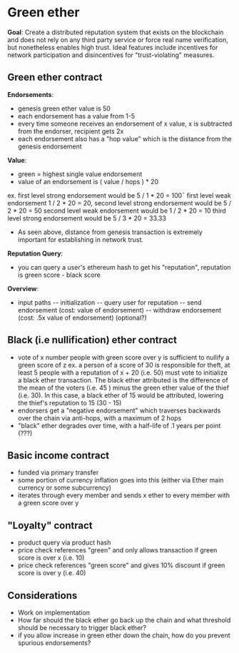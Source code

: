 Green ether
====================

**Goal**: Create a distributed reputation system that exists on the blockchain and does not rely on any third party service or force real name verification, but nonetheless enables high trust. Ideal features include incentives for network participation and disincentives for "trust-violating" measures. 

Green ether contract
---------------------

**Endorsements**:  

  - genesis green ether value is 50
  - each endorsement has a value from 1-5
  - every time someone receives an endorsement of x value, x is subtracted from the endorser, recipient gets 2x  
  - each endorsement also has a "hop value" which is the distance from the genesis endorsement

**Value**:  

  - green = highest single value endorsement 
  - value of an endorsement is  ( value / hops ) * 20  

  ex. first level strong endorsement would be 5 / 1 * 20 = 100¯
	  first level weak endorsement 1 / 2 * 20 = 20,
      second level strong endorsement would be 5 / 2 * 20 = 50
      second level weak endorsement would be 1 / 2 * 20 = 10
      third level strong endorsement would be 5 / 3 * 20 = 33.33

   - As seen above, distance from genesis transaction is extremely important for establishing in network trust. 

**Reputation Query**:  

   - you can query a user's ethereum hash to get his "reputation", reputation is green score - black score  


**Overview**:  

  - input paths
    -- initialization
    -- query user for reputation 
    -- send endorsement (cost: value of endorsement)
    -- withdraw endorsement (cost: .5x value of endorsement) (optional?)


Black (i.e nullification) ether contract
---------------------

   - vote of x number people with green score over y is sufficient to nullify a green score of z 
   ex. a person of a score of 30 is responsible for theft, at least 5 people with a reputation of x + 20 (i.e. 50) must vote to initialize a black ether transaction. The black ether attributed is the difference of the mean of the voters (i.e. 45 ) minus the green ether value of the thief (i.e. 30). In this case, a black ether of 15 would be attributed, lowering the thief's reputation to 15 (30 - 15) 
   - endorsers get a "negative endorsement" which traverses backwards over the chain via anti-hops, with a maximum of 2 hops
   - "black" ether  degrades over time, with a half-life of .1 years per point (???)

Basic income contract
---------------------

  - funded via primary transfer
  - some portion of currency inflation goes into this (either via Ether main currency or some subcurrency)
  - iterates through every member and sends x ether to every member with a green score over y

"Loyalty" contract
---------------------

  - product query via product hash 
  - price check references "green" and only allows transaction if green score is over x (i.e. 10)
  - price check references "green score" and gives 10% discount if green score is over y (i.e. 40)


Considerations
---------------------

  - Work on implementation
  - How far should the black ether go back up the chain and what threshold should be necessary to trigger black ether?
  - if you allow increase in green ether down the chain, how do you prevent spurious endorsements? 


